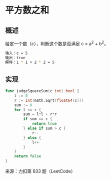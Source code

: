 # 平方数之和



## 概述

给定一个数（c），判断这个数是否满足 c = a<sup>2</sup> + b<sup>2</sup>。

```bash
输入：c = 5
输出：true
解释：1 * 1 + 2 * 2 = 5
```

## 实现

```go
func judgeSquareSum(c int) bool {
    l := 0
    r := int(math.Sqrt(float64(c)))
    sum := 0
    for l <= r {
        sum = l*l + r*r
        if sum == c {
            return true
        } else if sum > c {
            r--
        } else {
            l++
        }
    }
    return false
}
```

来源：力扣第 633 题（LeetCode）

<comment-comment/> 
